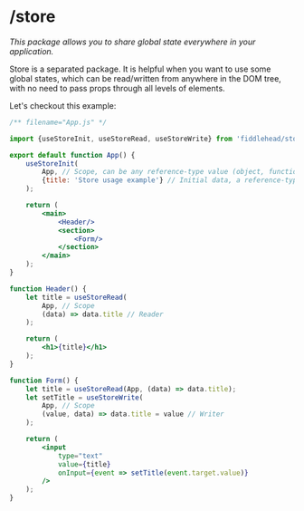# /store

_This package allows you to share global state everywhere in your application._

Store is a separated package. It is helpful when you want to use some global states, which can be read/written from anywhere in the DOM tree, with no need to pass props through all levels of elements.

Let's checkout this example:

<playground>

```jsx
/** filename="App.js" */

import {useStoreInit, useStoreRead, useStoreWrite} from 'fiddlehead/store';

export default function App() {
    useStoreInit(
        App, // Scope, can be any reference-type value (object, function,...)
        {title: 'Store usage example'} // Initial data, a reference-type value
    );

    return (
        <main>
            <Header/>
            <section>
                <Form/>
            </section>
        </main>
    );
}

function Header() {
    let title = useStoreRead(
        App, // Scope
        (data) => data.title // Reader
    );

    return (
        <h1>{title}</h1>
    );
}

function Form() {
    let title = useStoreRead(App, (data) => data.title);
    let setTitle = useStoreWrite(
        App, // Scope
        (value, data) => data.title = value // Writer
    );

    return (
        <input
            type="text"
            value={title}
            onInput={event => setTitle(event.target.value)}
        />
    );
}
```

</playground>
